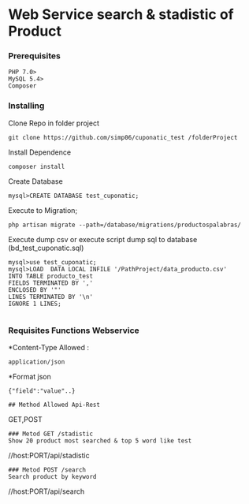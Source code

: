 # Web Service search & stadistic of Product

### Prerequisites

```
PHP 7.0>
MySQL 5.4>
Composer
```

### Installing

Clone Repo in folder project
```
git clone https://github.com/simp06/cuponatic_test /folderProject
```
Install Dependence
```
composer install
```
Create  Database 
```
mysql>CREATE DATABASE test_cuponatic;
```

Execute to Migration;
```
php artisan migrate --path=/database/migrations/productospalabras/
```
Execute dump csv  or execute script dump sql to database (bd_test_cuponatic.sql) 
```
mysql>use test_cuponatic;
mysql>LOAD  DATA LOCAL INFILE '/PathProject/data_producto.csv'
INTO TABLE producto_test
FIELDS TERMINATED BY ','
ENCLOSED BY '"'
LINES TERMINATED BY '\n'
IGNORE 1 LINES;


```
### Requisites Functions Webservice
*Content-Type Allowed : 
```
application/json
```
*Format json 
```
{"field":"value"..}
```
```
## Method Allowed Api-Rest
```
GET,POST
```
### Metod GET /stadistic
Show 20 product most searched & top 5 word like test
```
//host:PORT/api/stadistic
```
### Metod POST /search
Search product by keyword
```
//host:PORT/api/search
```
